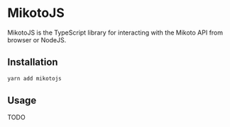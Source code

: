 # MikotoJS

MikotoJS is the TypeScript library for interacting with the Mikoto API from browser or NodeJS.

## Installation

```sh
yarn add mikotojs
```

## Usage

TODO
